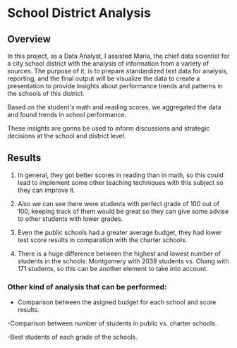 # School District Analysis

## Overview

In this project, as a Data Analyst, I assisted Maria, the chief data scientist for a city school district with the analysis of information from a variety of sources.  The purpose of it, is to prepare standardized test data for analysis, reporting, and the final output will be visualize the data to create a presentation to provide insights about performance trends and patterns in the schools of this district. 

Based on the student's math and reading scores, we aggregated the data and found trends in school performance.

These insights are gonna be used to inform discussions and strategic decisions at the school and district level. 

## Results

1. In general, they got better scores in reading than in math, so this could lead to implement some other teaching techniques with this subject so they can improve it.

2. Also we can see there were students with perfect grade of 100 out of 100, keeping track of them would be great so they can give some advise to other students with lower grades.
3. Even the public schools had a greater average budget, they had lower test score results in comparation with the charter schools.
4. There is a huge difference between the highest and lowest number of students in the schools: Montgomery with 2038 students vs. Chang with 171 students, so this can be another element to take into account.

### Other kind of analysis that can be performed:

- Comparison between the asigned budget for each school and score results.

-Comparison between number of students in public vs. charter schools.

-Best students of each grade of the schools.
